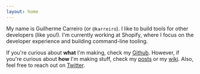```yaml
---
layout: home
---
```


My name is Guilherme Carreiro (or `@karreiro`). I like to build tools for other developers (like you!). I'm currently working at Shopify, where I focus on the developer experience and building command-line tooling.

If you're curious about **what** I'm making, check my [Github](https://github.com/karreiro). However, if you're curious about **how** I'm making stuff, check my [posts](/posts) or my [wiki](/wiki). Also, feel free to reach out on [Twitter](https://twitter.com/karreiro_).

